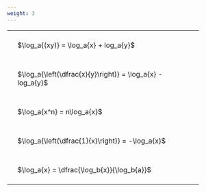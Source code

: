 ```yaml
---
weight: 3
---
```


<style type="text/css">
#T_54094 th.col_heading {
  text-align: left;
  font-size: 1em;
}
#T_54094 td {
  text-align: left;
  font-size: 1em;
  padding: 1.5em;
}
#T_54094_row0_col0, #T_54094_row1_col0, #T_54094_row2_col0, #T_54094_row3_col0, #T_54094_row4_col0 {
  width: 400px;
  white-space: pre-wrap;
}
</style>
<table id="T_54094">
  <thead>
  </thead>
  <tbody>
    <tr>
      <td id="T_54094_row0_col0" class="data row0 col0" >$\log_a{(xy)} = \log_a{x} + log_a{y}$</td>
    </tr>
    <tr>
      <td id="T_54094_row1_col0" class="data row1 col0" >$\log_a{\left(\dfrac{x}{y}\right)} = \log_a{x} - log_a{y}$</td>
    </tr>
    <tr>
      <td id="T_54094_row2_col0" class="data row2 col0" >$\log_a{x^n} = n\log_a{x}$</td>
    </tr>
    <tr>
      <td id="T_54094_row3_col0" class="data row3 col0" >$\log_a{\left(\dfrac{1}{x}\right)} = -\log_a{x}$</td>
    </tr>
    <tr>
      <td id="T_54094_row4_col0" class="data row4 col0" >$\log_a{x} = \dfrac{\log_b{x}}{\log_b{a}}$</td>
    </tr>
  </tbody>
</table>
